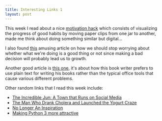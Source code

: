 ```yaml
---
title: Interesting Links 1
layout: post
---
```


This week I read about a nice [motivation hack](http://jamesclear.com/paper-clips)
which consists of visualizing the progress of good habits by moving paper clips
from one jar to another, made me think about doing something similar but
digital...

I also found [this](http://thenextweb.com/lifehacks/2015/04/05/your-first-choice-is-rarely-the-optimal-choice-5-lessons-on-being-wrong/)
amusing article on how we should stop worrying about whether what we're doing
is a good thing or not since making a bad decision will probably lead us to
growth.

Another good article is [this one](http://wcm1.web.rice.edu/my-academic-book-in-plain-text.html),
it's about how this book writer prefers to use plain text for writing his books
rather than the typical office tools that cause various different problems.

Other random links that I read this week include:

- [The Incredible Jun: A Town that Runs on Social Media](https://medium.com/@socialmachines/the-incredible-jun-a-town-that-runs-on-social-media-49d3d0d4590)
- [The Man Who Drank Cholera and Launched the Yogurt Craze](http://nautil.us/issue/23/dominoes/the-man-who-drank-cholera-and-launched-the-yogurt-craze)
- [No Longer An Inspiration](http://www.gina.codes/2015/04/13/no-longer-an-inspiration.html)
- [Making Python 3 more attractive](https://lwn.net/Articles/640179/)
